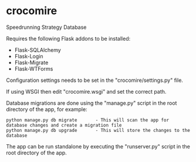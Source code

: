 # crocomire
Speedrunning Strategy Database

Requires the following Flask addons to be installed:
  * Flask-SQLAlchemy
  * Flask-Login
  * Flask-Migrate
  * Flask-WTForms

Configuration settings needs to be set in the "crocomire/settings.py" file.

If using WSGI then edit "crocomire.wsgi" and set the correct path.

Database migrations are done using the "manage.py" script in the root directory of the app, for example:
```
python manage.py db migrate       - This will scan the app for database changes and create a migration file
python manage.py db upgrade       - This will store the changes to the database
```

The app can be run standalone by executing the "runserver.py" script in the root directory of the app.
